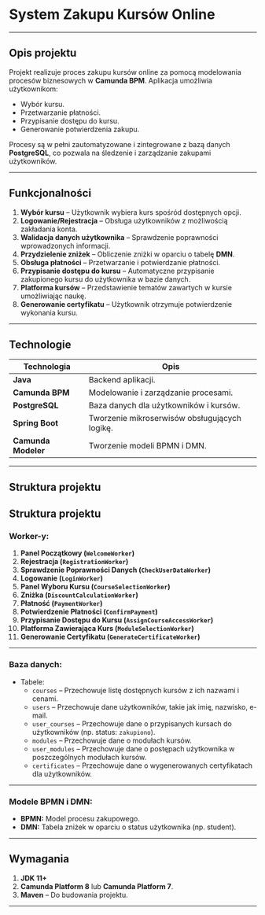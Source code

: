 # **System Zakupu Kursów Online**

---

## **Opis projektu**
Projekt realizuje proces zakupu kursów online za pomocą modelowania procesów biznesowych w **Camunda BPM**. Aplikacja umożliwia użytkownikom:
- Wybór kursu.
- Przetwarzanie płatności.
- Przypisanie dostępu do kursu.
- Generowanie potwierdzenia zakupu.

Procesy są w pełni zautomatyzowane i zintegrowane z bazą danych **PostgreSQL**, co pozwala na śledzenie i zarządzanie zakupami użytkowników.

---

## **Funkcjonalności**

1. **Wybór kursu** – Użytkownik wybiera kurs spośród dostępnych opcji.
2. **Logowanie/Rejestracja** – Obsługa użytkowników z możliwością zakładania konta.
3. **Walidacja danych użytkownika** – Sprawdzenie poprawności wprowadzonych informacji.
4. **Przydzielenie zniżek** – Obliczenie zniżki w oparciu o tabelę **DMN**.
5. **Obsługa płatności** – Przetwarzanie i potwierdzanie płatności.
6. **Przypisanie dostępu do kursu** – Automatyczne przypisanie zakupionego kursu do użytkownika w bazie danych.
7. **Platforma kursów** – Przedstawienie tematów zawartych w kursie umożliwiając naukę.
8. **Generowanie certyfikatu** – Użytkownik otrzymuje potwierdzenie wykonania kursu.

---

## **Technologie**

| Technologia         | Opis                                          |
|----------------------|----------------------------------------------|
| **Java**            | Backend aplikacji.                          |
| **Camunda BPM**      | Modelowanie i zarządzanie procesami.         |
| **PostgreSQL**       | Baza danych dla użytkowników i kursów.       |
| **Spring Boot**      | Tworzenie mikroserwisów obsługujących logikę.|
| **Camunda Modeler**  | Tworzenie modeli BPMN i DMN.                |

---

## **Struktura projektu**

## **Struktura projektu**

### **Worker-y:**
1. **Panel Początkowy (`WelcomeWorker`)**
2. **Rejestracja (`RegistrationWorker`)**
3. **Sprawdzenie Poprawności Danych (`CheckUserDataWorker`)**
4. **Logowanie (`LoginWorker`)**
5. **Panel Wyboru Kursu (`CourseSelectionWorker`)**
6. **Zniżka (`DiscountCalculationWorker`)**
7. **Płatność (`PaymentWorker`)**
8. **Potwierdzenie Płatności (`ConfirmPayment`)**
9. **Przypisanie Dostępu do Kursu (`AssignCourseAccessWorker`)**
10. **Platforma Zawierająca Kurs (`ModuleSelectionWorker`)**
11. **Generowanie Certyfikatu (`GenerateCertificateWorker`)**

---

### **Baza danych:**
- Tabele:
  - `courses` – Przechowuje listę dostępnych kursów z ich nazwami i cenami.
  - `users` – Przechowuje dane użytkowników, takie jak imię, nazwisko, e-mail.
  - `user_courses` – Przechowuje dane o przypisanych kursach do użytkowników (np. status: `zakupiono`).
  - `modules` – Przechowuje dane o modułach kursów.
  - `user_modules` – Przechowuje dane o postępach użytkownika w poszczególnych modułach kursów.
  - `certificates` – Przechowuje dane o wygenerowanych certyfikatach dla użytkowników.

---

### **Modele BPMN i DMN:**
- **BPMN:** Model procesu zakupowego.
- **DMN:** Tabela zniżek w oparciu o status użytkownika (np. student).

---

## **Wymagania**

1. **JDK 11+**
2. **Camunda Platform 8** lub **Camunda Platform 7**.
3. **Maven** – Do budowania projektu.

---
